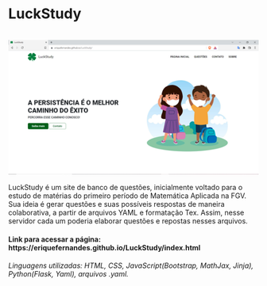 # LuckStudy
<link rel="stylesheet" href="README/readme.css">
<br>
<img src="README/projeto.png" class="text-align-center">

<p> LuckStudy é um site de banco de questões, inicialmente voltado para o estudo de matérias do primeiro período de Matemática Aplicada na FGV.
Sua ideia é gerar questões e suas possíveis respostas de maneira colaborativa, a partir de arquivos YAML e formatação Tex. Assim, nesse servidor cada um poderia elaborar questões e repostas nesses arquivos.</p>

<h4>Link para acessar a página: https://eriquefernandes.github.io/LuckStudy/index.html</h4> 
<h6> Linguagens utilizadas: HTML, CSS, JavaScript(Bootstrap, MathJax, Jinja), Python(Flask, Yaml), arquivos .yaml.
 
